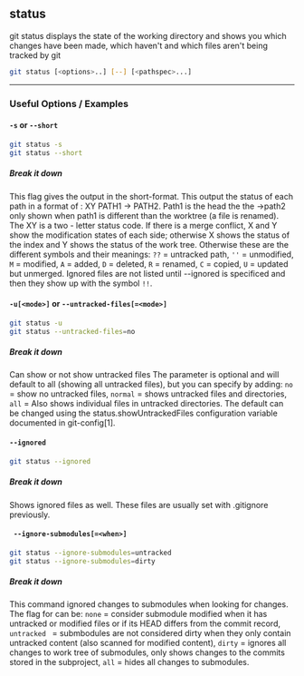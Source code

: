 status
-------

git status displays the state of the working directory and shows you which changes have been made, which haven't and which files aren't being tracked by git

~~~ bash
git status [<options>..] [--] [<pathspec>...]
~~~

---

### Useful Options / Examples

#### `-s` or `--short`
~~~ bash
git status -s
git status --short
~~~

##### Break it down
This flag gives the output in the short-format. This output the status of each path in a format of : XY PATH1 -> PATH2.
Path1 is the head the the ->path2 only shown when path1 is different than the worktree (a file is renamed).
The XY is a two - letter status code.
If there is a merge conflict, X and Y show the modification states of each side; otherwise X shows the status of the index and Y shows the status of the work tree. Otherwise these are the different symbols and their meanings:
    `??` = untracked path,
    `''` = unmodified,
    `M` = modified,
    `A` = added,
    `D` = deleted,
    `R` = renamed,
    `C` = copied,
    `U` = updated but unmerged.
Ignored files are not listed until --ignored is specificed and then they show up with the symbol `!!`.

#### `-u[<mode>]` or `--untracked-files[=<mode>]`
~~~ bash
git status -u
git status --untracked-files=no
~~~

##### Break it down
Can show or not show untracked files
The parameter is optional and will default to all (showing all untracked files), but you can specify by adding:
    `no` = show no untracked files,
    `normal` = shows untracked files and directories,
    `all` = Also shows individual files in untracked directories.
The default can be changed using the status.showUntrackedFiles configuration variable documented in git-config[1].

#### `--ignored`
~~~ bash
git status --ignored
~~~

##### Break it down
Shows ignored files as well. These files are usually set with .gitignore previously.

#### ` --ignore-submodules[=<when>]`
~~~ bash
git status --ignore-submodules=untracked
git status --ignore-submodules=dirty
~~~

##### Break it down
This command ignored changes to submodules when looking for changes. The flag for <when> can be:
    `none` = consider submodule modified when it has untracked or modified files or if its HEAD differs from the commit record,
    `untracked ` = submbodules are not considered dirty when they only contain untracked content (also scanned for modified content),
    `dirty` = ignores all changes to work tree of submodules, only shows changes to the commits stored in the subproject,
    `all` = hides all changes to submodules.




